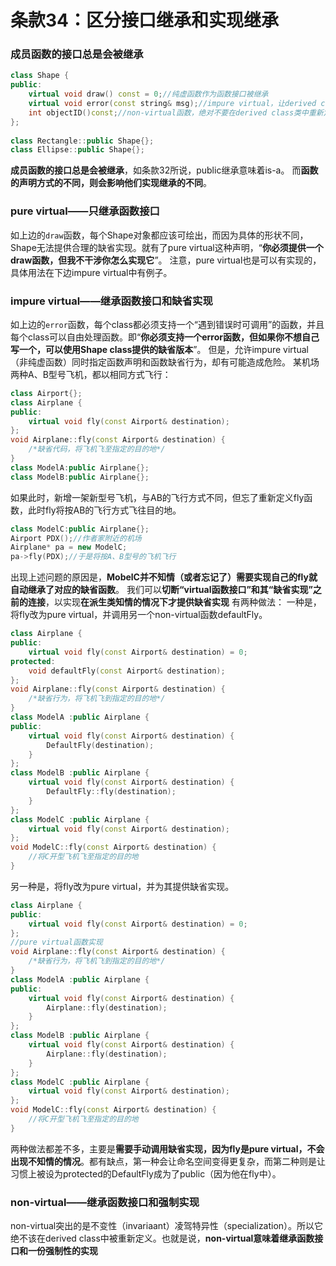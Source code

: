 # 条款34：区分接口继承和实现继承
### 成员函数的接口总是会被继承
```c++
class Shape {
public:
    virtual void draw() const = 0;//纯虚函数作为函数接口被继承
    virtual void error(const string& msg);//impure virtual，让derived classes继承函数的接口和缺省实现
    int objectID()const;//non-virtual函数，绝对不要在derived class类中重新定义
};
 
class Rectangle::public Shape{};
class Ellipse::public Shape{};
```
**成员函数的接口总是会被继承**，如条款32所说，public继承意味着is-a。
而**函数的声明方式的不同，则会影响他们实现继承的不同**。
### pure virtual——只继承函数接口
如上边的`draw`函数，每个Shape对象都应该可绘出，而因为具体的形状不同，Shape无法提供合理的缺省实现。就有了pure virtual这种声明，“**你必须提供一个draw函数，但我不干涉你怎么实现它**”。
注意，pure virtual也是可以有实现的，具体用法在下边impure virtual中有例子。
### impure virtual——继承函数接口和缺省实现
如上边的`error`函数，每个class都必须支持一个“遇到错误时可调用”的函数，并且每个class可以自由处理函数。即“**你必须支持一个error函数，但如果你不想自己写一个，可以使用Shape class提供的缺省版本**”。
但是，允许impure virtual（非纯虚函数）同时指定函数声明和函数缺省行为，却有可能造成危险。
某机场两种A、B型号飞机，都以相同方式飞行：
```c++
class Airport{};
class Airplane {
public:
    virtual void fly(const Airport& destination);
};
void Airplane::fly(const Airport& destination) {
    /*缺省代码，将飞机飞至指定的目的地*/
}
class ModelA:public Airplane{};
class ModelB:public Airplane{};
```
如果此时，新增一架新型号飞机，与AB的飞行方式不同，但忘了重新定义fly函数，此时fly将按AB的飞行方式飞往目的地。
```c++
class ModelC:public Airplane{};
Airport PDX();//作者家附近的机场
Airplane* pa = new ModelC;
pa->fly(PDX);//于是将按A、B型号的飞机飞行
```
出现上述问题的原因是，**MobelC并不知情（或者忘记了）需要实现自己的fly就自动继承了对应的缺省函数**。
我们可以**切断“virtual函数接口”和其“缺省实现”之前的连接**，以实现**在派生类知情的情况下才提供缺省实现**
有两种做法：
一种是，将fly改为pure virtual，并调用另一个non-virtual函数defaultFly。
```c++
class Airplane {
public:
    virtual void fly(const Airport& destination) = 0;
protected:
    void defaultFly(const Airport& destination);
};
void Airplane::fly(const Airport& destination) {
    /*缺省行为，将飞机飞到指定的目的地*/
}
class ModelA :public Airplane {
public:
    virtual void fly(const Airport& destination) {
        DefaultFly(destination);
    }
};
class ModelB :public Airplane {
    virtual void fly(const Airport& destination) {
        DefaultFly::fly(destination);
    }
};
class ModelC :public Airplane {
    virtual void fly(const Airport& destination);
};
void ModelC::fly(const Airport& destination) {
    //将C开型飞机飞至指定的目的地
}
```
另一种是，将fly改为pure virtual，并为其提供缺省实现。
```c++
class Airplane {
public:
    virtual void fly(const Airport& destination) = 0;
};
//pure virtual函数实现
void Airplane::fly(const Airport& destination) {
    /*缺省行为，将飞机飞到指定的目的地*/
}
class ModelA :public Airplane {
public:
    virtual void fly(const Airport& destination) {
        Airplane::fly(destination);
    }
};
class ModelB :public Airplane {
    virtual void fly(const Airport& destination) {
        Airplane::fly(destination);
    }
};
class ModelC :public Airplane {
    virtual void fly(const Airport& destination);
};
void ModelC::fly(const Airport& destination) {
    //将C开型飞机飞至指定的目的地
}
```
两种做法都差不多，主要是**需要手动调用缺省实现，因为fly是pure virtual，不会出现不知情的情况**。都有缺点，第一种会让命名空间变得更复杂，而第二种则是让习惯上被设为protected的DefaultFly成为了public（因为他在fly中）。
### non-virtual——继承函数接口和强制实现
non-virtual突出的是不变性（invariaant）凌驾特异性（specialization）。所以它绝不该在derived class中被重新定义。也就是说，**non-virtual意味着继承函数接口和一份强制性的实现**